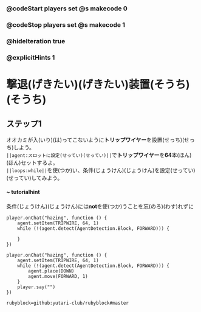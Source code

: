### @codeStart players set @s makecode 0
### @codeStop players set @s makecode 1

### @hideIteration true 
### @explicitHints 1


# 撃退(げきたい)(げきたい)装置(そうち) (そうち)

## ステップ1
オオカミが入(いり)(は)ってこないように**トリップワイヤー**を設置(せっち)(せっち)しよう。</br>
``||agent:スロットに設定(せってい)(せってい)||``で**トリップワイヤー**を**64**本(ほん)(ほん)セットするよ。</br>
``||loops:while||``を使(つか)い、条件(じょうけん)(じょうけん)を設定(せってい)(せってい)してみよう。</br>

#### ~ tutorialhint
条件(じょうけん)(じょうけん)には**not**を使(つか)うことを忘(のろ)(わす)れずに

```blocks
player.onChat("hazing", function () {
    agent.setItem(TRIPWIRE, 64, 1)
    while (!(agent.detect(AgentDetection.Block, FORWARD))) {
    	
    }
})

``` 
```ghost
player.onChat("hazing", function () {
    agent.setItem(TRIPWIRE, 64, 1)
    while (!(agent.detect(AgentDetection.Block, FORWARD))) {
        agent.place(DOWN)
        agent.move(FORWARD, 1)
    }
    player.say("")
})
```
```package
rubyblock=github:yutari-club/rubyblock#master
```